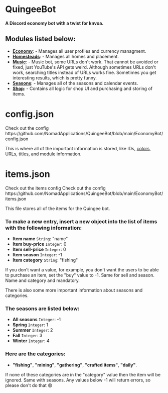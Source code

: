 <h1>QuingeeBot</h1>
<b>A Discord economy bot with a twist for knvoa.</b> 

<h2>Modules listed below:</h2>

 - **<a href="https://github.com/NomadApplications/QuingeeBot/tree/main/EconomyBot/modules/economy">Economy</a>**: - Manages all user profiles and currency managment.
 - **<a href="https://github.com/NomadApplications/QuingeeBot/tree/main/EconomyBot/modules/homesteads">Homesteads</a>**: - Manages all homes and placement.
 - **<a href="https://github.com/NomadApplications/QuingeeBot/tree/main/EconomyBot/modules/music">Music</a>**: - Music bot, some URLs don't work. That cannot be avoided or fixed, just YouTube's API gets weird. Although sometimes URLs don't work, searching titles instead of URLs works fine. Sometimes you get interesting results, which is pretty funny.
 - **<a href="https://github.com/NomadApplications/QuingeeBot/tree/main/EconomyBot/modules/seasons">Seasons</a>**: - Manages all of the seasons and calendar events.
 - **<a href="https://github.com/NomadApplications/QuingeeBot/tree/main/EconomyBot/modules/shop">Shop</a>**: - Contains all logic for shop UI and purchasing and storing of items.

<h1>config.json</h1>
Check out the config https://github.com/NomadApplications/QuingeeBot/blob/main/EconomyBot/config.json

This is where all of the important information is stored, like IDs, <a href="https://htmlcolorcodes.com/">colors</a>, URLs, titles, and module information.

<h1>items.json</h1>
Check out the items config Check out the config https://github.com/NomadApplications/QuingeeBot/blob/main/EconomyBot/items.json

This file stores all of the items for the Quingee bot. <h3><b>To make a new entry, insert a new object into the list of items with the following information:</b></h3>

 - **Item name** ``String``: "name"
 - **Item buy-price** ``Integer``: 0
 - **Item sell-price** ``Integer``: 0
 - **Item season** ``Integer``: -1
 - **Item category** ``String``: "fishing"

If you don't want a value, for example, you don't want the users to be able to purchase an item, set the "buy" value to -1. Same for sell and season. Name and category and mandatory.

There is also some more important information about seasons and categories. <h3><b>The seasons are listed below:</b></h3>

 - **All seasons** ``Integer``: -1
 - **Spring** ``Integer``: 1
 - **Summer** ``Integer``: 2
 - **Fall** ``Integer``: 3
 - **Winter** ``Integer``: 4

<h3><b>Here are the categories:</b></h3>

 - **"fishing"**, **"mining"**, **"gathering"**, **"crafted items"**, **"daily"**.

If none of these categories are in the "category" value then the item will be ignored. Same with seasons. Any values below -1 will return errors, so please don't do that :smile:
